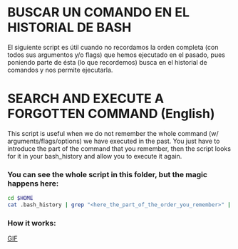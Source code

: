 # BUSCAR UN COMANDO EN EL HISTORIAL DE BASH
El siguiente script es útil cuando no recordamos la orden completa (con todos sus argumentos y/o flags) que hemos ejecutado en el pasado, pues poniendo parte de ésta (lo que recordemos) busca en el historial de comandos y nos permite ejecutarla.

# SEARCH AND EXECUTE A FORGOTTEN COMMAND (English)
This script is useful when we do not remember the whole command (w/ arguments/flags/options) we have executed in the past. You just have to introduce the part of the command that you remember, then the script looks for it in your bash_history and allow you to execute it again.

### You can see the whole script in this folder, but the magic happens here:
```sh
cd $HOME
cat .bash_history | grep "<here_the_part_of_the_order_you_remember>" | uniq
```
### How it works:

[GIF](https://gfycat.com/AmpleInferiorBinturong)
